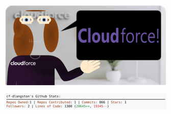 <!-- 
Version 3.0.210
Built Thu Feb 27 2025 05:23:08 GMT+0000 (Coordinated Universal Time)
-->

<h1 align="center">
  <a href="https://github.com/dylanlangston/dylanlangston/tree/master/src" title="Click to View Source">
    <picture width="100%" alt="Dylan">
      <source media="(prefers-color-scheme: dark)" srcset="dylan-dark.svg?version=3.0.210">
      <img src="dylan-light.svg?version=3.0.210" alt="Dylan">
    </picture>
  </a>
</h1>

<div align="center">
  <picture width="100%" alt="Profile Info and Stats">
    <source media="(prefers-color-scheme: dark)" srcset="stats-dark.svg?version=3.0.210">
    <img src="stats-light.svg?version=3.0.210" alt="Profile Info and Stats">
  </picture>
</div>
